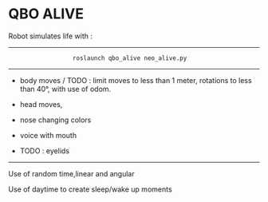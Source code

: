 QBO ALIVE
=========

Robot simulates life with :

_____________________________________________________________________________________________________

                      roslaunch qbo_alive neo_alive.py
_____________________________________________________________________________________________________

- body moves / TODO : limit moves to less than 1 meter, rotations to less than 40°, with use of odom.

- head moves,

- nose changing colors

- voice with mouth

- TODO : eyelids

_____________________________________________________________________________________________________

Use of random time,linear and angular

Use of daytime to create sleep/wake up moments
